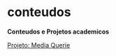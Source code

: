 # conteudos
 <b>Conteudos e Projetos academicos</b>

 <a href="exe-html-css\exe-26-media-queries\mq05\index.html"> Projeto: Media Querie</a>
